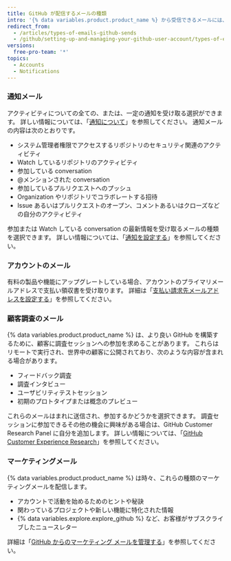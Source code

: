 ```yaml
---
title: GitHub が配信するメールの種類
intro: '{% data variables.product.product_name %} から受信できるメールには、通知、アカウント情報、顧客調査への招待、マーケティングコミュニケーションなど、いくつかの種類があります。'
redirect_from:
  - /articles/types-of-emails-github-sends
  - /github/setting-up-and-managing-your-github-user-account/types-of-emails-github-sends
versions:
  free-pro-team: '*'
topics:
  - Accounts
  - Notifications
---
```

### 通知メール

アクティビティについての全ての、または、一定の通知を受け取る選択ができます。 詳しい情報については、「[通知について](/github/managing-subscriptions-and-notifications-on-github/about-notifications)」を参照してください。 通知メールの内容は次のとおりです。

- システム管理者権限でアクセスするリポジトリのセキュリティ関連のアクティビティ
- Watch しているリポジトリのアクティビティ
- 参加している conversation
- @メンションされた conversation
- 参加しているプルリクエストへのプッシュ
- Organization やリポジトリでコラボレートする招待
- Issue あるいはプルリクエストのオープン、コメントあるいはクローズなどの自分のアクティビティ

参加または Watch している conversation の最新情報を受け取るメールの種類を選択できます。 詳しい情報については、「[通知を設定する](/github/managing-subscriptions-and-notifications-on-github/configuring-notifications)」を参照してください。

### アカウントのメール

有料の製品や機能にアップグレートしている場合、アカウントのプライマリメールアドレスで支払い領収書を受け取ります。 詳細は「[支払い請求先メールアドレスを設定する](/articles/setting-your-billing-email)」を参照してください。

### 顧客調査のメール

{% data variables.product.product_name %} は、より良い GitHub を構築するために、顧客に調査セッションへの参加を求めることがあります。 これらはリモートで実行され、世界中の顧客に公開されており、次のような内容が含まれる場合があります。

- フィードバック調査
- 調査インタビュー
- ユーザビリティテストセッション
- 初期のプロトタイプまたは概念のプレビュー

これらのメールはまれに送信され、参加するかどうかを選択できます。 調査セッションに参加できるその他の機会に興味がある場合は、GitHub Customer Research Panel に自分を追加します。 詳しい情報については、「[GitHub Customer Experience Research](https://cxr.github.com)」を参照してください。

### マーケティングメール

{% data variables.product.product_name %} は時々、これらの種類のマーケティングメールを配信します。

- アカウントで活動を始めるためのヒントや秘訣
- 関わっているプロジェクトや新しい機能に特化された情報
- {% data variables.explore.explore_github %} など、お客様がサブスクライブしたニュースレター

詳細は「[GitHub からのマーケティング メールを管理する](/articles/managing-marketing-emails-from-github)」を参照してください。
